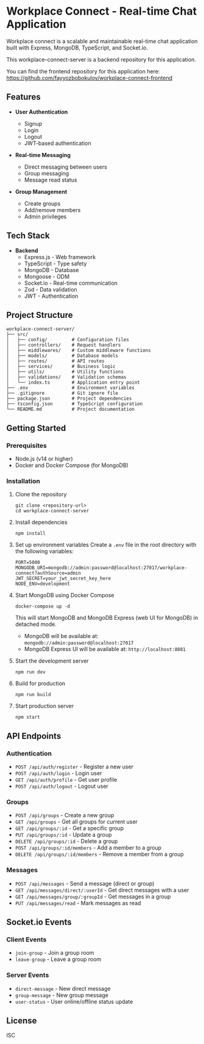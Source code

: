 # Workplace Connect - Real-time Chat Application

Workplace connect is a scalable and maintainable real-time chat application built with Express, MongoDB, TypeScript, and Socket.io.

This workplace-connect-server is a backend repository for this application.

You can find the frontend repository for this application here: https://github.com/fayyozbobokulov/workplace-connect-frontend

## Features

- **User Authentication**
  - Signup
  - Login
  - Logout
  - JWT-based authentication

- **Real-time Messaging**
  - Direct messaging between users
  - Group messaging
  - Message read status

- **Group Management**
  - Create groups
  - Add/remove members
  - Admin privileges

## Tech Stack

- **Backend**
  - Express.js - Web framework
  - TypeScript - Type safety
  - MongoDB - Database
  - Mongoose - ODM
  - Socket.io - Real-time communication
  - Zod - Data validation
  - JWT - Authentication

## Project Structure

```
workplace-connect-server/
├── src/
│   ├── config/         # Configuration files
│   ├── controllers/    # Request handlers
│   ├── middlewares/    # Custom middleware functions
│   ├── models/         # Database models
│   ├── routes/         # API routes
│   ├── services/       # Business logic
│   ├── utils/          # Utility functions
│   ├── validations/    # Validation schemas
│   └── index.ts        # Application entry point
├── .env                # Environment variables
├── .gitignore          # Git ignore file
├── package.json        # Project dependencies
├── tsconfig.json       # TypeScript configuration
└── README.md           # Project documentation
```

## Getting Started

### Prerequisites

- Node.js (v14 or higher)
- Docker and Docker Compose (for MongoDB)

### Installation

1. Clone the repository
   ```
   git clone <repository-url>
   cd workplace-connect-server
   ```

2. Install dependencies
   ```
   npm install
   ```

3. Set up environment variables
   Create a `.env` file in the root directory with the following variables:
   ```
   PORT=5000
   MONGODB_URI=mongodb://admin:password@localhost:27017/workplace-connect?authSource=admin
   JWT_SECRET=your_jwt_secret_key_here
   NODE_ENV=development
   ```

4. Start MongoDB using Docker Compose
   ```
   docker-compose up -d
   ```
   This will start MongoDB and MongoDB Express (web UI for MongoDB) in detached mode.
   - MongoDB will be available at: `mongodb://admin:password@localhost:27017`
   - MongoDB Express UI will be available at: `http://localhost:8081`

4. Start the development server
   ```
   npm run dev
   ```

5. Build for production
   ```
   npm run build
   ```

6. Start production server
   ```
   npm start
   ```

## API Endpoints

### Authentication
- `POST /api/auth/register` - Register a new user
- `POST /api/auth/login` - Login user
- `GET /api/auth/profile` - Get user profile
- `POST /api/auth/logout` - Logout user

### Groups
- `POST /api/groups` - Create a new group
- `GET /api/groups` - Get all groups for current user
- `GET /api/groups/:id` - Get a specific group
- `PUT /api/groups/:id` - Update a group
- `DELETE /api/groups/:id` - Delete a group
- `POST /api/groups/:id/members` - Add a member to a group
- `DELETE /api/groups/:id/members` - Remove a member from a group

### Messages
- `POST /api/messages` - Send a message (direct or group)
- `GET /api/messages/direct/:userId` - Get direct messages with a user
- `GET /api/messages/group/:groupId` - Get messages in a group
- `PUT /api/messages/read` - Mark messages as read

## Socket.io Events

### Client Events
- `join-group` - Join a group room
- `leave-group` - Leave a group room

### Server Events
- `direct-message` - New direct message
- `group-message` - New group message
- `user-status` - User online/offline status update

## License

ISC
